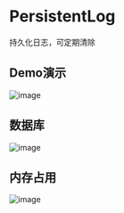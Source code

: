 # PersistentLog
持久化日志，可定期清除

Demo演示
---
![image](https://github.com/XingdongYu/PersistentLog/tree/master/art/sample.gif)

数据库
---
![image](https://github.com/XingdongYu/PersistentLog/tree/master/art/database.png)

内存占用
---
![image](https://github.com/XingdongYu/PersistentLog/tree/master/art/memory.png)
